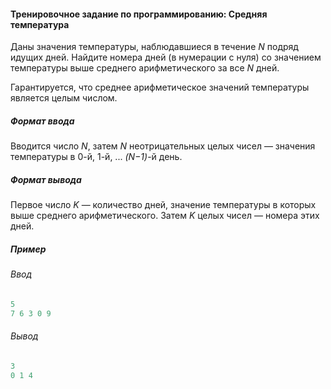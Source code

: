 #### Тренировочное задание по программированию: Средняя температура ####

Даны значения температуры, наблюдавшиеся в течение _N_ подряд идущих дней. Найдите номера дней (в нумерации с нуля) со значением температуры выше среднего арифметического за все _N_ дней.

Гарантируется, что среднее арифметическое значений температуры является целым числом.

##### Формат ввода #####
Вводится число _N_, затем _N_ неотрицательных целых чисел — значения температуры в 0-й, 1-й, ... _(N−1)_-й день.

##### Формат вывода #####
Первое число _K_ — количество дней, значение температуры в которых выше среднего арифметического. Затем _K_ целых чисел — номера этих дней.

##### Пример #####
###### Ввод ######
```objectivec
5
7 6 3 0 9
```
###### Вывод ######
```objectivec
3
0 1 4
```
